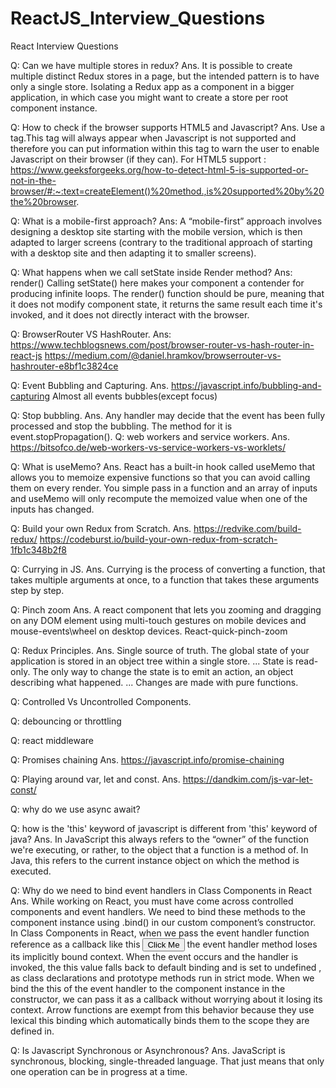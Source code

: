 # ReactJS_Interview_Questions
React Interview Questions

Q: Can we have multiple stores in redux?
Ans. It is possible to create multiple distinct Redux stores in a page, but the intended pattern is to have only a single store.
Isolating a Redux app as a component in a bigger application, in which case you might want to create a store per root component instance.

Q: How to check if the browser supports HTML5 and Javascript?
Ans. Use a <noscript> tag.This tag will always appear when Javascript is not supported and therefore you can put information within this tag to warn the user to enable Javascript on their browser (if they can).
For HTML5 support : https://www.geeksforgeeks.org/how-to-detect-html-5-is-supported-or-not-in-the-browser/#:~:text=createElement()%20method.,is%20supported%20by%20the%20browser.

Q: What is a mobile-first approach?
Ans: A “mobile-first” approach involves designing a desktop site starting with the mobile version, which is then adapted to larger screens (contrary to the traditional approach of starting with a desktop site and then adapting it to smaller screens).

Q: What happens when we call setState inside Render method?
Ans: render() Calling setState() here makes your component a contender for producing infinite loops. The render() function should be pure, meaning that it does not modify component state, it returns the same result each time it's invoked, and it does not directly interact with the browser.

Q: BrowserRouter VS HashRouter.
Ans: https://www.techblogsnews.com/post/browser-router-vs-hash-router-in-react-js
https://medium.com/@daniel.hramkov/browserrouter-vs-hashrouter-e8bf1c3824ce

Q: Event Bubbling and Capturing.
Ans. https://javascript.info/bubbling-and-capturing
Almost all events bubbles(except focus)

Q: Stop bubbling.
Ans. Any handler may decide that the event has been fully processed and stop the bubbling.
The method for it is event.stopPropagation().
Q: web workers and service workers.
Ans. https://bitsofco.de/web-workers-vs-service-workers-vs-worklets/

Q: What is useMemo?
Ans. React has a built-in hook called useMemo that allows you to memoize expensive functions so that you can avoid calling them on every render. You simple pass in a function and an array of inputs and useMemo will only recompute the memoized value when one of the inputs has changed.

Q: Build your own Redux from Scratch.
Ans. https://redvike.com/build-redux/
 https://codeburst.io/build-your-own-redux-from-scratch-1fb1c348b2f8

Q: Currying in JS.
Ans. Currying is the process of converting a function, that takes multiple arguments at once, to a function that takes these arguments step by step.

Q: Pinch zoom
Ans. A react component that lets you zooming and dragging on any DOM element using multi-touch gestures on mobile devices and mouse-events\wheel on desktop devices. React-quick-pinch-zoom

Q: Redux Principles.
Ans.
Single source of truth. The global state of your application is stored in an object tree within a single store. ...
State is read-only. The only way to change the state is to emit an action, an object describing what happened. ...
Changes are made with pure functions.


Q: Controlled Vs Uncontrolled Components.

Q: debouncing or throttling

Q: react middleware

Q: Promises chaining
Ans. https://javascript.info/promise-chaining
 
Q: Playing around var, let and const.
Ans. https://dandkim.com/js-var-let-const/

Q: why do we use async await?

Q: how is the 'this' keyword of javascript is different from 'this' keyword of java?
Ans. In JavaScript this always refers to the “owner” of the function we're executing, or rather, to the object that a function is a method of.
In Java, this refers to the current instance object on which the method is executed.

Q: Why do we need to bind event handlers in Class Components in React
Ans. While working on React, you must have come across controlled components and event handlers. We need to bind these methods to the component instance using .bind() in our custom component’s constructor.
In Class Components in React, when we pass the event handler function reference as a callback like this
<button type="button" onClick={this.handleClick}>Click Me</button>
the event handler method loses its implicitly bound context. When the event occurs and the handler is invoked, the this value falls back to default binding and is set to undefined , as class declarations and prototype methods run in strict mode.
When we bind the this of the event handler to the component instance in the constructor, we can pass it as a callback without worrying about it losing its context.
Arrow functions are exempt from this behavior because they use lexical this binding which automatically binds them to the scope they are defined in.

Q: Is Javascript Synchronous or Asynchronous?
Ans. JavaScript is synchronous, blocking, single-threaded language. That just means that only one operation can be in progress at a time.

